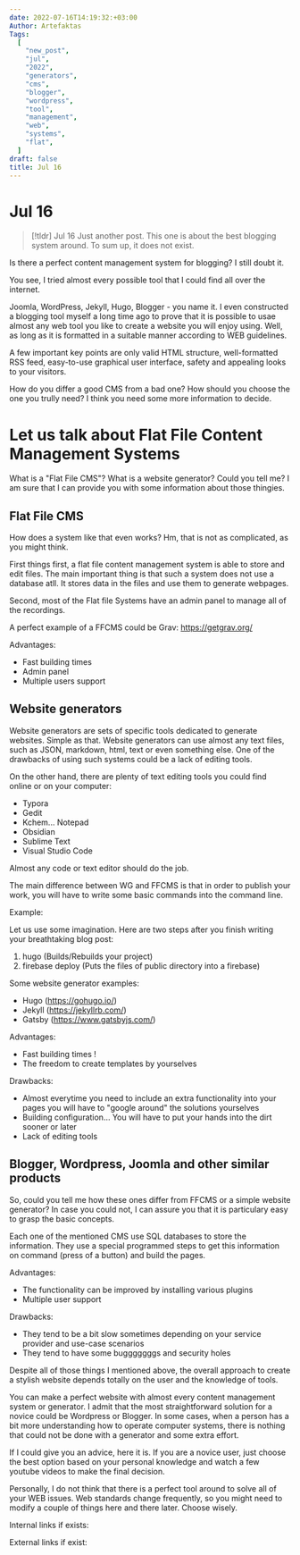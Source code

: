 ```yaml
---
date: 2022-07-16T14:19:32:+03:00
Author: Artefaktas
Tags:
  [
    "new_post",
    "jul",
    "2022",
    "generators",
    "cms",
    "blogger",
    "wordpress",
    "tool",
    "management",
    "web",
    "systems",
    "flat",
  ]
draft: false
title: Jul 16
---
```


# Jul 16

> [!tldr] Jul 16
> Just another post. This one is about the best blogging system around. To sum up, it does not exist.

Is there a perfect content management system for blogging? I still doubt it.

You see, I tried almost every possible tool that I could find all over the internet.

Joomla, WordPress, Jekyll, Hugo, Blogger - you name it. I even constructed a blogging tool myself a long time ago to prove that it is possible to usae almost any web tool you like to create a website you will enjoy using. Well, as long as it is formatted in a suitable manner according to WEB guidelines.

A few important key points are only valid HTML structure, well-formatted RSS feed, easy-to-use graphical user interface, safety and appealing looks to your visitors.

How do you differ a good CMS from a bad one? How should you choose the one you trully need? I think you need some more information to decide.

# Let us talk about Flat File Content Management Systems

What is a "Flat File CMS"? What is a website generator? Could you tell me? I am sure that I can provide you with some information about those thingies.

## Flat File CMS

How does a system like that even works? Hm, that is not as complicated, as you might think.

First things first, a flat file content management system is able to store and edit files. The main important thing is that such a system does not use a database atll. It stores data in the files and use them to generate webpages.

Second, most of the Flat file Systems have an admin panel to manage all of the recordings.

A perfect example of a FFCMS could be Grav: https://getgrav.org/

Advantages:

- Fast building times
- Admin panel
- Multiple users support

## Website generators

Website generators are sets of specific tools dedicated to generate websites. Simple as that. Website generators can use almost any text files, such as JSON, markdown, html, text or even something else. One of the drawbacks of using such systems could be a lack of editing tools.

On the other hand, there are plenty of text editing tools you could find online or on your computer:

- Typora
- Gedit
- Kchem... Notepad
- Obsidian
- Sublime Text
- Visual Studio Code

Almost any code or text editor should do the job.

The main difference between WG and FFCMS is that in order to publish your work, you will have to write some basic commands into the command line.

Example:

Let us use some imagination. Here are two steps after you finish writing your breathtaking blog post:

1.  hugo (Builds/Rebuilds your project)
2.  firebase deploy (Puts the files of public directory into a firebase)

Some website generator examples:

- Hugo (https://gohugo.io/)
- Jekyll (https://jekyllrb.com/)
- Gatsby (https://www.gatsbyjs.com/)

Advantages:

- Fast building times !
- The freedom to create templates by yourselves

Drawbacks:

- Almost everytime you need to include an extra functionality into your pages you will have to "google around" the solutions yourselves
- Building configuration... You will have to put your hands into the dirt sooner or later
- Lack of editing tools

## Blogger, Wordpress, Joomla and other similar products

So, could you tell me how these ones differ from FFCMS or a simple website generator? In case you could not, I can assure you that it is particulary easy to grasp the basic concepts.

Each one of the mentioned CMS use SQL databases to store the information. They use a special programmed steps to get this information on command (press of a button) and build the pages.

Advantages:

- The functionality can be improved by installing various plugins
- Multiple user support

Drawbacks:

- They tend to be a bit slow sometimes depending on your service provider and use-case scenarios
- They tend to have some bugggggggs and security holes

Despite all of those things I mentioned above, the overall approach to create a stylish website depends totally on the user and the knowledge of tools.

You can make a perfect website with almost every content management system or generator. I admit that the most straightforward solution for a novice could be Wordpress or Blogger. In some cases, when a person has a bit more understanding how to operate computer systems, there is nothing that could not be done with a generator and some extra effort.

If I could give you an advice, here it is. If you are a novice user, just choose the best option based on your personal knowledge and watch a few youtube videos to make the final decision.

Personally, I do not think that there is a perfect tool around to solve all of your WEB issues. Web standards change frequently, so you might need to modify a couple of things here and there later. Choose wisely.

Internal links if exists:

External links if exist:
